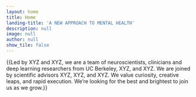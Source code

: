 ```yaml
---
layout: home
title: Home
landing-title: 'A NEW APPROACH TO MENTAL HEALTH'
description: null
image: null
author: null
show_tile: false
---
```


<p>{{Led by XYZ and XYZ, we are a team of neuroscientists, clinicians and deep learning researchers from UC Berkeley, XYZ, and XYZ. We are joined by scientific advisors XYZ, XYZ, and XYZ.
We value curiosity, creative leaps, and rapid execution. We’re looking for the best and brightest to join us as we grow.}}</p>



